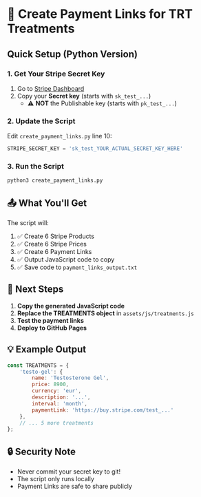 # 🚀 Create Payment Links for TRT Treatments

## Quick Setup (Python Version)

### 1. Get Your Stripe Secret Key
1. Go to [Stripe Dashboard](https://dashboard.stripe.com/test/apikeys)
2. Copy your **Secret key** (starts with `sk_test_...`)
   - ⚠️ **NOT** the Publishable key (starts with `pk_test_...`)

### 2. Update the Script
Edit `create_payment_links.py` line 10:
```python
STRIPE_SECRET_KEY = 'sk_test_YOUR_ACTUAL_SECRET_KEY_HERE'
```

### 3. Run the Script
```bash
python3 create_payment_links.py
```

## 📤 What You'll Get

The script will:
1. ✅ Create 6 Stripe Products
2. ✅ Create 6 Stripe Prices  
3. ✅ Create 6 Payment Links
4. ✅ Output JavaScript code to copy
5. ✅ Save code to `payment_links_output.txt`

## 🔄 Next Steps

1. **Copy the generated JavaScript code**
2. **Replace the TREATMENTS object** in `assets/js/treatments.js`
3. **Test the payment links**
4. **Deploy to GitHub Pages**

## 💡 Example Output

```javascript
const TREATMENTS = {
    'testo-gel': {
        name: 'Testosterone Gel',
        price: 8900,
        currency: 'eur',
        description: '...',
        interval: 'month',
        paymentLink: 'https://buy.stripe.com/test_...'
    },
    // ... 5 more treatments
};
```

## 🔒 Security Note

- Never commit your secret key to git!
- The script only runs locally
- Payment Links are safe to share publicly 